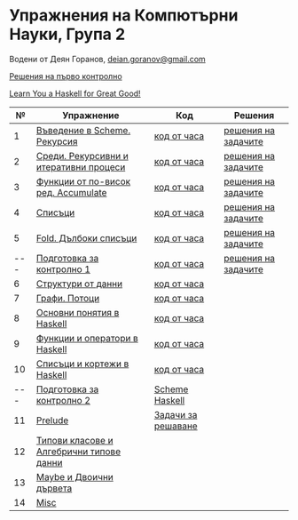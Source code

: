 # Упражнения на Компютърни Науки, Група 2

Водени от Деян Горанов, deian.goranov@gmail.com

[Решения на първо контролно](exam-01/solutions)

[Learn You a Haskell for Great Good!](http://learnyouahaskell.com/chapters)

| №   | Упражнение                                      | Код                   | Решения                       |
| --- | ----------------------------------------------- | --------------------- | ----------------------------- |
|  1  | [Въведение в Scheme. Рекурсия][1e]              | [код от часа][1c]     | [решения на задачите][1s]     |
|  2  | [Среди. Рекурсивни и итеративни процеси][2e]    | [код от часа][2c]     | [решения на задачите][2s]     |
|  3  | [Функции от по-висок ред. Accumulate][3e]       | [код от часа][3c]     | [решения на задачите][3s]     |
|  4  | [Списъци][4e]                                   | [код от часа][4c]     | [решения на задачите][4s]     |
|  5  | [Fold. Дълбоки списъци][5e]                     | [код от часа][5c]     | [решения на задачите][5s]     |
| --- | [Подготовка за контролно 1][prep1e]             | [код от часа][prep1c] | [решения на задачите][prep1s] |
|  6  | [Структури от данни][6e]                        | [код от часа][6c]     |
|  7  | [Графи. Потоци][7e]                             | [код от часа][7c]     |
|  8  | [Основни понятия в Haskell][8e]                 | [код от часа][8c]     |
|  9  | [Функции и оператори в Haskell][9e]             | [код от часа][9c]     |
| 10  | [Списъци и кортежи в Haskell][10e]              | [код от часа][10c]    |
| --- | [Подготовка за контролно 2][prep2e]             | [Scheme][prep2cscm] [Haskell][prep2chs] |
| 11  | [Prelude][11e]                                  | [Задачи за решаване][11t] |
| 12  | [Типови класове и Алгебрични типове данни][12e] |
| 13  | [Maybe и Двоични дървета][13e]                  |
| 14  | [Misc][14e]                                     |

[1e]: 01--introduction-to-scheme--recursion
[1c]: 01--introduction-to-scheme--recursion/class.rkt
[1s]: 01--introduction-to-scheme--recursion/solutions.rkt

[2e]: 02--recursive-and-iterative-processes
[2c]: 02--recursive-and-iterative-processes/class.rkt
[2s]: 02--recursive-and-iterative-processes/solutions

[3e]: 03--higher-order-functions--accumulate
[3c]: 03--higher-order-functions--accumulate/class.rkt
[3s]: 03--higher-order-functions--accumulate/solutions

[4e]: 04--lists
[4c]: 04--lists/class.rkt
[4s]: 04--lists/solutions

[5e]: 05--fold--deep-lists
[5c]: 05--fold--deep-lists/class.rkt
[5s]: 05--fold--deep-lists/solutions

[prep1e]: exam-01/prep
[prep1c]: exam-01/prep/class.rkt
[prep1s]: exam-01/prep/solutions

[6e]: 06--ads
[6c]: 06--ads/class.rkt

[7e]: 07--graphs--streams
[7c]: 07--graphs--streams/class.rkt

[8e]: 08--haskell-basics
[8c]: 08--haskell-basics/class.hs

[9e]: 09--haskell-functions-and-operators
[9c]: 09--haskell-functions-and-operators/class.hs

[10e]: 10--haskell-lists
[10c]: 10--haskell-lists/class.hs

[prep2e]: exam-02/prep
[prep2cscm]: exam-02/prep/class.rkt
[prep2chs]: exam-02/prep/class.hs

[11e]: 11--haskell-prelude
[11t]: 11--haskell-prelude/pre-solutions.hs

[12e]: 12--haskell-type-classes-and-adts/class.hs

[13e]: 13--haskell-maybe-tree/class.hs

[14e]: 14--haskell-misc/problems.hs
